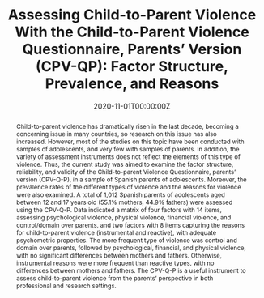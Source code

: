 ---
abstract: "Child-to-parent violence has dramatically risen in the last decade, becoming a concerning issue in many countries, so research on this issue has also increased. However, most of the studies on this topic have been conducted with samples of adolescents, and very few with samples of parents. In addition, the variety of assessment instruments does not reflect the elements of this type of violence. Thus, the current study was aimed to examine the factor structure, reliability, and validity of the Child-to-parent Violence Questionnaire, parents’ version (CPV-Q-P), in a sample of Spanish parents of adolescents. Moreover, the prevalence rates of the different types of violence and the reasons for violence were also examined. A total of 1,012 Spanish parents of adolescents aged between 12 and 17 years old (55.1% mothers, 44.9% fathers) were assessed using the CPV-Q-P. Data indicated a matrix of four factors with 14 items, assessing psychological violence, physical violence, financial violence, and control/domain over parents, and two factors with 8 items capturing the reasons for child-to-parent violence (instrumental and reactive), with adequate psychometric properties. The more frequent type of violence was control and domain over parents, followed by psychological, financial, and physical violence, with no significant differences between mothers and fathers. Otherwise, instrumental reasons were more frequent than reactive types, with no differences between mothers and fathers. The CPV-Q-P is a useful instrument to assess child-to-parent violence from the parents’ perspective in both professional and research settings."
author_notes:
-
-
authors:
- Contreras, L.
- admin
- Cano-Lozano, M.C.
date: "2020-11-01T00:00:00Z"
doi: "https://doi.org/10.3389/fpsyg.2020.604956"
featured: false
image:
  caption: '' 
  focal_point: ""
  preview_only: false
projects: []
publication: '*Frontiers in psychology*'
publication_short: ""
publication_types:
- "2"
publishDate: "2021-12-01T00:00:00Z"
summary: "Assessing Child-to-Parent Violence With the Child-to-Parent Violence Questionnaire, Parents’ Version (CPV-QP): Factor Structure, Prevalence, and Reasons"
tags:
- Source Themes
title: "Assessing Child-to-Parent Violence With the Child-to-Parent Violence Questionnaire, Parents’ Version (CPV-QP): Factor Structure, Prevalence, and Reasons"
url_code: ""
url_dataset: ""
url_pdf: https://www.frontiersin.org/articles/10.3389/fpsyg.2020.604956/pdf
url_poster: ""
url_project: ""
url_slides: ""
url_source: ""
url_video: ""
---